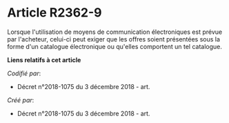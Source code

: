 # Article R2362-9

Lorsque l'utilisation de moyens de communication électroniques est prévue par l'acheteur, celui-ci peut exiger que les offres
soient présentées sous la forme d'un catalogue électronique ou qu'elles comportent un tel catalogue.

**Liens relatifs à cet article**

_Codifié par_:

  - Décret n°2018-1075 du 3 décembre 2018 - art.

_Créé par_:

  - Décret n°2018-1075 du 3 décembre 2018 - art.
